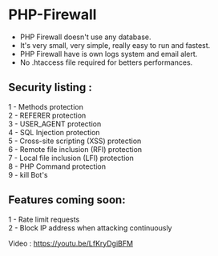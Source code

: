 # PHP-Firewall

* PHP Firewall doesn't use any database.
* It's very small, very simple, really easy to run and fastest.
* PHP Firewall have is own logs system and email alert.
* No .htaccess file required for betters performances.

## Security listing :<br>
1 - Methods protection<br>
2 - REFERER protection<br>
3 - USER_AGENT protection<br>
4 - SQL Injection protection<br>
5 - Cross-site scripting (XSS) protection<br>
6 - Remote file inclusion (RFI) protection<br>
7 - Local file inclusion (LFI) protection<br>
8 - PHP Command protection<br>
9 - kill Bot's<br>

## Features coming soon:<br>
1 - Rate limit requests<br>
2 - Block IP address when attacking continuously<br>

Video : https://youtu.be/LfKryDgiBFM
